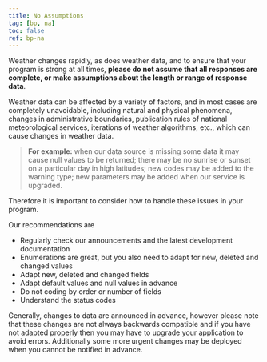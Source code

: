 ```yaml
---
title: No Assumptions
tag: [bp, na]
toc: false
ref: bp-na
---
```


Weather changes rapidly, as does weather data, and to ensure that your program is strong at all times, **please do not assume that all responses are complete, or make assumptions about the length or range of response data**.

Weather data can be affected by a variety of factors, and in most cases are completely unavoidable, including natural and physical phenomena, changes in administrative boundaries, publication rules of national meteorological services, iterations of weather algorithms, etc., which can cause changes in weather data.

> **For example:** when our data source is missing some data it may cause null values to be returned; there may be no sunrise or sunset on a particular day in high latitudes; new codes may be added to the warning type; new parameters may be added when our service is upgraded.

Therefore it is important to consider how to handle these issues in your program.

Our recommendations are

- Regularly check our announcements and the latest development documentation
- Enumerations are great, but you also need to adapt for new, deleted and changed values
- Adapt new, deleted and changed fields
- Adapt default values and null values in advance
- Do not coding by order or number of fields
- Understand the status codes

Generally, changes to data are announced in advance, however please note that these changes are not always backwards compatible and if you have not adapted properly then you may have to upgrade your application to avoid errors. Additionally some more urgent changes may be deployed when you cannot be notified in advance.